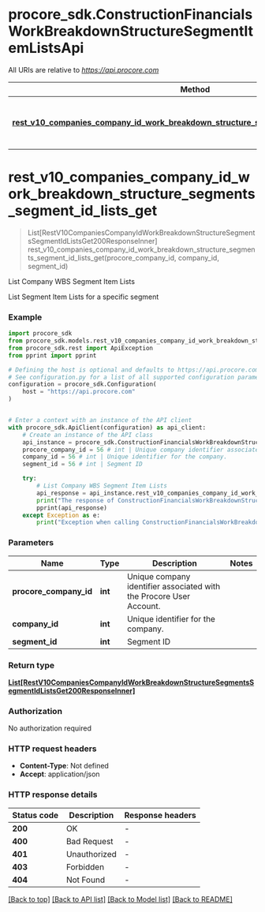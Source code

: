 # procore_sdk.ConstructionFinancialsWorkBreakdownStructureSegmentItemListsApi

All URIs are relative to *https://api.procore.com*

Method | HTTP request | Description
------------- | ------------- | -------------
[**rest_v10_companies_company_id_work_breakdown_structure_segments_segment_id_lists_get**](ConstructionFinancialsWorkBreakdownStructureSegmentItemListsApi.md#rest_v10_companies_company_id_work_breakdown_structure_segments_segment_id_lists_get) | **GET** /rest/v1.0/companies/{company_id}/work_breakdown_structure/segments/{segment_id}/lists | List Company WBS Segment Item Lists


# **rest_v10_companies_company_id_work_breakdown_structure_segments_segment_id_lists_get**
> List[RestV10CompaniesCompanyIdWorkBreakdownStructureSegmentsSegmentIdListsGet200ResponseInner] rest_v10_companies_company_id_work_breakdown_structure_segments_segment_id_lists_get(procore_company_id, company_id, segment_id)

List Company WBS Segment Item Lists

List Segment Item Lists for a specific segment

### Example


```python
import procore_sdk
from procore_sdk.models.rest_v10_companies_company_id_work_breakdown_structure_segments_segment_id_lists_get200_response_inner import RestV10CompaniesCompanyIdWorkBreakdownStructureSegmentsSegmentIdListsGet200ResponseInner
from procore_sdk.rest import ApiException
from pprint import pprint

# Defining the host is optional and defaults to https://api.procore.com
# See configuration.py for a list of all supported configuration parameters.
configuration = procore_sdk.Configuration(
    host = "https://api.procore.com"
)


# Enter a context with an instance of the API client
with procore_sdk.ApiClient(configuration) as api_client:
    # Create an instance of the API class
    api_instance = procore_sdk.ConstructionFinancialsWorkBreakdownStructureSegmentItemListsApi(api_client)
    procore_company_id = 56 # int | Unique company identifier associated with the Procore User Account.
    company_id = 56 # int | Unique identifier for the company.
    segment_id = 56 # int | Segment ID

    try:
        # List Company WBS Segment Item Lists
        api_response = api_instance.rest_v10_companies_company_id_work_breakdown_structure_segments_segment_id_lists_get(procore_company_id, company_id, segment_id)
        print("The response of ConstructionFinancialsWorkBreakdownStructureSegmentItemListsApi->rest_v10_companies_company_id_work_breakdown_structure_segments_segment_id_lists_get:\n")
        pprint(api_response)
    except Exception as e:
        print("Exception when calling ConstructionFinancialsWorkBreakdownStructureSegmentItemListsApi->rest_v10_companies_company_id_work_breakdown_structure_segments_segment_id_lists_get: %s\n" % e)
```



### Parameters


Name | Type | Description  | Notes
------------- | ------------- | ------------- | -------------
 **procore_company_id** | **int**| Unique company identifier associated with the Procore User Account. | 
 **company_id** | **int**| Unique identifier for the company. | 
 **segment_id** | **int**| Segment ID | 

### Return type

[**List[RestV10CompaniesCompanyIdWorkBreakdownStructureSegmentsSegmentIdListsGet200ResponseInner]**](RestV10CompaniesCompanyIdWorkBreakdownStructureSegmentsSegmentIdListsGet200ResponseInner.md)

### Authorization

No authorization required

### HTTP request headers

 - **Content-Type**: Not defined
 - **Accept**: application/json

### HTTP response details

| Status code | Description | Response headers |
|-------------|-------------|------------------|
**200** | OK |  -  |
**400** | Bad Request |  -  |
**401** | Unauthorized |  -  |
**403** | Forbidden |  -  |
**404** | Not Found |  -  |

[[Back to top]](#) [[Back to API list]](../README.md#documentation-for-api-endpoints) [[Back to Model list]](../README.md#documentation-for-models) [[Back to README]](../README.md)

